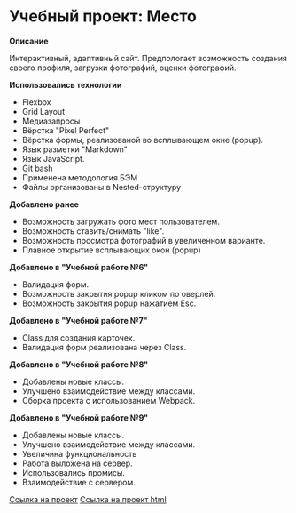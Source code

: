 # Учебный проект: Место


**Описание**

  Интерактивный, адаптивный сайт. Предпологает возможность создания своего профиля, загрузки фотографий, оценки фотографий.

**Использовались технологии**
  * Flexbox
  * Grid Layout
  * Медиазапросы
  * Вёрстка "Pixel Perfect"
  * Вёрстка формы, реализованой во всплывающем окне (popup).
  * Язык разметки "Markdown"
  * Язык JavaScript.
  * Git bash
  * Применена методология БЭМ
  * Файлы организованы в Nested-структуру

**Добавлено ранее**
  * Возможность загружать фото мест пользователем.
  * Возможность ставить/снимать "like".
  * Возможность просмотра фотографий в увеличенном варианте.
  * Плавное открытие всплывающих окон (popup)
  
**Добавлено в "Учебной работе №6"**
  * Валидация форм.
  * Возможность закрытия popup кликом по оверлей.
  * Возможность закрытия popup нажатием Esc.
  
**Добавлено в "Учебной работе №7"**
  * Class для создания карточек.
  * Валидация форм реализована через Class.

**Добавлено в "Учебной работе №8"**
* Добавлены новые классы.
* Улучшено взаимодействие между классами.
* Сборка проекта с использованием Webpack.

**Добавлено в "Учебной работе №9"**
* Добавлены новые классы.
* Улучшено взаимодействие между классами.
* Увеличина функциональность
* Работа выложена на сервер.
* Использовались промисы.
* Взаимодействие с сервером.


[Ссылка на проект](https://alexandr-ilin.github.io/mesto/ "Учебная работа №9")
<a href="https://alexandr-ilin.github.io/mesto/" target="blank">Ссылка на проект html</a>
